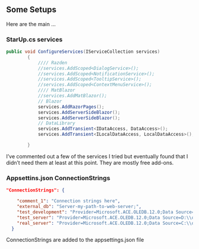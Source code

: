 ## Some Setups

Here are the main ...

### StarUp.cs services
```csharp
public void ConfigureServices(IServiceCollection services)
        {
            //// Razden
            //services.AddScoped<DialogService>();
            //services.AddScoped<NotificationService>();
            //services.AddScoped<TooltipService>();
            //services.AddScoped<ContextMenuService>();
            //// MatBlazor
            //services.AddMatBlazor();
            // Blazor
            services.AddRazorPages();
            services.AddServerSideBlazor();
            services.AddServerSideBlazor();
            // DataLibrary
            services.AddTransient<IDataAccess, DataAccess>();
            services.AddTransient<ILocalDataAccess, LocalDataAccess>();

        }
```
I’ve commented out a few of the services I tried but eventually found that I didn’t need them at least at this point. They are mostly free add-ons.
### Appsettins.json ConnectionStrings
```json
"ConnectionStrings": {

    "comment_1": "Connection strings here",
    "external_db": "Server-my-path-to-web-server;",
    "test_development": "Provider=Microsoft.ACE.OLEDB.12.0;Data Source=C:\\Users\\Desctop\\test.mdb; User id=admin; Password=;",
    "test_server": "Provider=Microsoft.ACE.OLEDB.12.0;Data Source=D:\\own\\folder\\path.mdb; User id=admin; Password=;",
    "real_server": "Provider=Microsoft.ACE.OLEDB.12.0;Data Source=C:\\own\\folder\\path.mdb; User id=admin; Password=;"
  }
```
ConnectionStrings are added to the appsettings.json file
